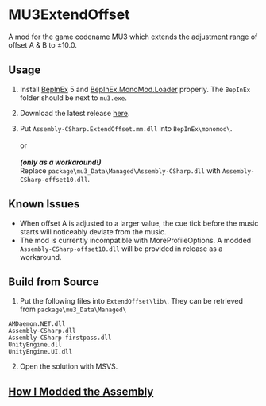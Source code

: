 # MU3ExtendOffset
A mod for the game codename MU3 which extends the adjustment range of offset A & B to ±10.0.

## Usage

1. Install [BepInEx](https://github.com/BepInEx/BepInEx) 5 and [BepInEx.MonoMod.Loader](https://github.com/BepInEx/BepInEx.MonoMod.Loader) properly. The `BepInEx` folder should be next to `mu3.exe`.

2. Download the latest release [here](https://github.com/MacHertZ233/MU3ExtendOffset/releases/latest).

3. Put `Assembly-CSharp.ExtendOffset.mm.dll` into `BepInEx\monomod\`.\
\
or\
\
***(only as a workaround!)***\
Replace `package\mu3_Data\Managed\Assembly-CSharp.dll` with `Assembly-CSharp-offset10.dll`.

## Known Issues

+ When offset A is adjusted to a larger value, the cue tick before the music starts will noticeably deviate from the music.
+ The mod is currently incompatible with MoreProfileOptions. A modded `Assembly-CSharp-offset10.dll` will be provided in release as a workaround.

## Build from Source

1. Put the following files into `ExtendOffset\lib\`. They can be retrieved from `package\mu3_Data\Managed\`
```
AMDaemon.NET.dll
Assembly-CSharp.dll
Assembly-CSharp-firstpass.dll
UnityEngine.dll
UnityEngine.UI.dll
```

2. Open the solution with MSVS.

## [How I Modded the Assembly](docs/Mod%20Guide.md)